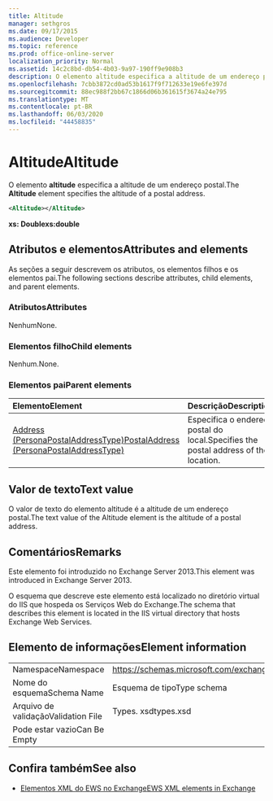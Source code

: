 ```yaml
---
title: Altitude
manager: sethgros
ms.date: 09/17/2015
ms.audience: Developer
ms.topic: reference
ms.prod: office-online-server
localization_priority: Normal
ms.assetid: 14c2c8bd-db54-4b03-9a97-190ff9e908b3
description: O elemento altitude especifica a altitude de um endereço postal.
ms.openlocfilehash: 7cbb3872cd0ad53b1617f9f712633e19e6fe397d
ms.sourcegitcommit: 88ec988f2bb67c1866d06b361615f3674a24e795
ms.translationtype: MT
ms.contentlocale: pt-BR
ms.lasthandoff: 06/03/2020
ms.locfileid: "44458835"
---
```

# <a name="altitude"></a><span data-ttu-id="e577b-103">Altitude</span><span class="sxs-lookup"><span data-stu-id="e577b-103">Altitude</span></span>

<span data-ttu-id="e577b-104">O elemento **altitude** especifica a altitude de um endereço postal.</span><span class="sxs-lookup"><span data-stu-id="e577b-104">The **Altitude** element specifies the altitude of a postal address.</span></span> 
  
```XML
<Altitude></Altitude>
```

 <span data-ttu-id="e577b-105">**xs: Double**</span><span class="sxs-lookup"><span data-stu-id="e577b-105">**xs:double**</span></span>
## <a name="attributes-and-elements"></a><span data-ttu-id="e577b-106">Atributos e elementos</span><span class="sxs-lookup"><span data-stu-id="e577b-106">Attributes and elements</span></span>

<span data-ttu-id="e577b-107">As seções a seguir descrevem os atributos, os elementos filhos e os elementos pai.</span><span class="sxs-lookup"><span data-stu-id="e577b-107">The following sections describe attributes, child elements, and parent elements.</span></span>
  
### <a name="attributes"></a><span data-ttu-id="e577b-108">Atributos</span><span class="sxs-lookup"><span data-stu-id="e577b-108">Attributes</span></span>

<span data-ttu-id="e577b-109">Nenhum</span><span class="sxs-lookup"><span data-stu-id="e577b-109">None.</span></span>
  
### <a name="child-elements"></a><span data-ttu-id="e577b-110">Elementos filho</span><span class="sxs-lookup"><span data-stu-id="e577b-110">Child elements</span></span>

<span data-ttu-id="e577b-111">Nenhum.</span><span class="sxs-lookup"><span data-stu-id="e577b-111">None.</span></span>
  
### <a name="parent-elements"></a><span data-ttu-id="e577b-112">Elementos pai</span><span class="sxs-lookup"><span data-stu-id="e577b-112">Parent elements</span></span>

|<span data-ttu-id="e577b-113">**Elemento**</span><span class="sxs-lookup"><span data-stu-id="e577b-113">**Element**</span></span>|<span data-ttu-id="e577b-114">**Descrição**</span><span class="sxs-lookup"><span data-stu-id="e577b-114">**Description**</span></span>|
|:-----|:-----|
|[<span data-ttu-id="e577b-115">Address (PersonaPostalAddressType)</span><span class="sxs-lookup"><span data-stu-id="e577b-115">PostalAddress (PersonaPostalAddressType)</span></span>](postaladdress-personapostaladdresstype.md) <br/> |<span data-ttu-id="e577b-116">Especifica o endereço postal do local.</span><span class="sxs-lookup"><span data-stu-id="e577b-116">Specifies the postal address of the location.</span></span>  <br/> |
   
## <a name="text-value"></a><span data-ttu-id="e577b-117">Valor de texto</span><span class="sxs-lookup"><span data-stu-id="e577b-117">Text value</span></span>

<span data-ttu-id="e577b-118">O valor de texto do elemento altitude é a altitude de um endereço postal.</span><span class="sxs-lookup"><span data-stu-id="e577b-118">The text value of the Altitude element is the altitude of a postal address.</span></span>
  
## <a name="remarks"></a><span data-ttu-id="e577b-119">Comentários</span><span class="sxs-lookup"><span data-stu-id="e577b-119">Remarks</span></span>

<span data-ttu-id="e577b-120">Este elemento foi introduzido no Exchange Server 2013.</span><span class="sxs-lookup"><span data-stu-id="e577b-120">This element was introduced in Exchange Server 2013.</span></span>
  
<span data-ttu-id="e577b-121">O esquema que descreve este elemento está localizado no diretório virtual do IIS que hospeda os Serviços Web do Exchange.</span><span class="sxs-lookup"><span data-stu-id="e577b-121">The schema that describes this element is located in the IIS virtual directory that hosts Exchange Web Services.</span></span>
  
## <a name="element-information"></a><span data-ttu-id="e577b-122">Elemento de informações</span><span class="sxs-lookup"><span data-stu-id="e577b-122">Element information</span></span>

|||
|:-----|:-----|
|<span data-ttu-id="e577b-123">Namespace</span><span class="sxs-lookup"><span data-stu-id="e577b-123">Namespace</span></span>  <br/> |https://schemas.microsoft.com/exchange/services/2006/types  <br/> |
|<span data-ttu-id="e577b-124">Nome do esquema</span><span class="sxs-lookup"><span data-stu-id="e577b-124">Schema Name</span></span>  <br/> |<span data-ttu-id="e577b-125">Esquema de tipo</span><span class="sxs-lookup"><span data-stu-id="e577b-125">Type schema</span></span>  <br/> |
|<span data-ttu-id="e577b-126">Arquivo de validação</span><span class="sxs-lookup"><span data-stu-id="e577b-126">Validation File</span></span>  <br/> |<span data-ttu-id="e577b-127">Types. xsd</span><span class="sxs-lookup"><span data-stu-id="e577b-127">types.xsd</span></span>  <br/> |
|<span data-ttu-id="e577b-128">Pode estar vazio</span><span class="sxs-lookup"><span data-stu-id="e577b-128">Can Be Empty</span></span>  <br/> ||
   
## <a name="see-also"></a><span data-ttu-id="e577b-129">Confira também</span><span class="sxs-lookup"><span data-stu-id="e577b-129">See also</span></span>

- [<span data-ttu-id="e577b-130">Elementos XML do EWS no Exchange</span><span class="sxs-lookup"><span data-stu-id="e577b-130">EWS XML elements in Exchange</span></span>](ews-xml-elements-in-exchange.md)

